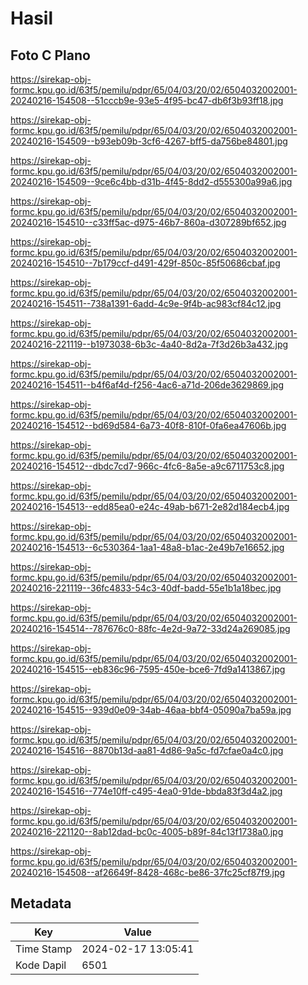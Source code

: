 # Hasil

## Foto C Plano

https://sirekap-obj-formc.kpu.go.id/63f5/pemilu/pdpr/65/04/03/20/02/6504032002001-20240216-154508--51cccb9e-93e5-4f95-bc47-db6f3b93ff18.jpg

https://sirekap-obj-formc.kpu.go.id/63f5/pemilu/pdpr/65/04/03/20/02/6504032002001-20240216-154509--b93eb09b-3cf6-4267-bff5-da756be84801.jpg

https://sirekap-obj-formc.kpu.go.id/63f5/pemilu/pdpr/65/04/03/20/02/6504032002001-20240216-154509--9ce6c4bb-d31b-4f45-8dd2-d555300a99a6.jpg

https://sirekap-obj-formc.kpu.go.id/63f5/pemilu/pdpr/65/04/03/20/02/6504032002001-20240216-154510--c33ff5ac-d975-46b7-860a-d307289bf652.jpg

https://sirekap-obj-formc.kpu.go.id/63f5/pemilu/pdpr/65/04/03/20/02/6504032002001-20240216-154510--7b179ccf-d491-429f-850c-85f50686cbaf.jpg

https://sirekap-obj-formc.kpu.go.id/63f5/pemilu/pdpr/65/04/03/20/02/6504032002001-20240216-154511--738a1391-6add-4c9e-9f4b-ac983cf84c12.jpg

https://sirekap-obj-formc.kpu.go.id/63f5/pemilu/pdpr/65/04/03/20/02/6504032002001-20240216-221119--b1973038-6b3c-4a40-8d2a-7f3d26b3a432.jpg

https://sirekap-obj-formc.kpu.go.id/63f5/pemilu/pdpr/65/04/03/20/02/6504032002001-20240216-154511--b4f6af4d-f256-4ac6-a71d-206de3629869.jpg

https://sirekap-obj-formc.kpu.go.id/63f5/pemilu/pdpr/65/04/03/20/02/6504032002001-20240216-154512--bd69d584-6a73-40f8-810f-0fa6ea47606b.jpg

https://sirekap-obj-formc.kpu.go.id/63f5/pemilu/pdpr/65/04/03/20/02/6504032002001-20240216-154512--dbdc7cd7-966c-4fc6-8a5e-a9c6711753c8.jpg

https://sirekap-obj-formc.kpu.go.id/63f5/pemilu/pdpr/65/04/03/20/02/6504032002001-20240216-154513--edd85ea0-e24c-49ab-b671-2e82d184ecb4.jpg

https://sirekap-obj-formc.kpu.go.id/63f5/pemilu/pdpr/65/04/03/20/02/6504032002001-20240216-154513--6c530364-1aa1-48a8-b1ac-2e49b7e16652.jpg

https://sirekap-obj-formc.kpu.go.id/63f5/pemilu/pdpr/65/04/03/20/02/6504032002001-20240216-221119--36fc4833-54c3-40df-badd-55e1b1a18bec.jpg

https://sirekap-obj-formc.kpu.go.id/63f5/pemilu/pdpr/65/04/03/20/02/6504032002001-20240216-154514--787676c0-88fc-4e2d-9a72-33d24a269085.jpg

https://sirekap-obj-formc.kpu.go.id/63f5/pemilu/pdpr/65/04/03/20/02/6504032002001-20240216-154515--eb836c96-7595-450e-bce6-7fd9a1413867.jpg

https://sirekap-obj-formc.kpu.go.id/63f5/pemilu/pdpr/65/04/03/20/02/6504032002001-20240216-154515--939d0e09-34ab-46aa-bbf4-05090a7ba59a.jpg

https://sirekap-obj-formc.kpu.go.id/63f5/pemilu/pdpr/65/04/03/20/02/6504032002001-20240216-154516--8870b13d-aa81-4d86-9a5c-fd7cfae0a4c0.jpg

https://sirekap-obj-formc.kpu.go.id/63f5/pemilu/pdpr/65/04/03/20/02/6504032002001-20240216-154516--774e10ff-c495-4ea0-91de-bbda83f3d4a2.jpg

https://sirekap-obj-formc.kpu.go.id/63f5/pemilu/pdpr/65/04/03/20/02/6504032002001-20240216-221120--8ab12dad-bc0c-4005-b89f-84c13f1738a0.jpg

https://sirekap-obj-formc.kpu.go.id/63f5/pemilu/pdpr/65/04/03/20/02/6504032002001-20240216-154508--af26649f-8428-468c-be86-37fc25cf87f9.jpg


## Metadata

| Key        | Value               |
| ---------- | ------------------- |
| Time Stamp | 2024-02-17 13:05:41 |
| Kode Dapil | 6501                |



